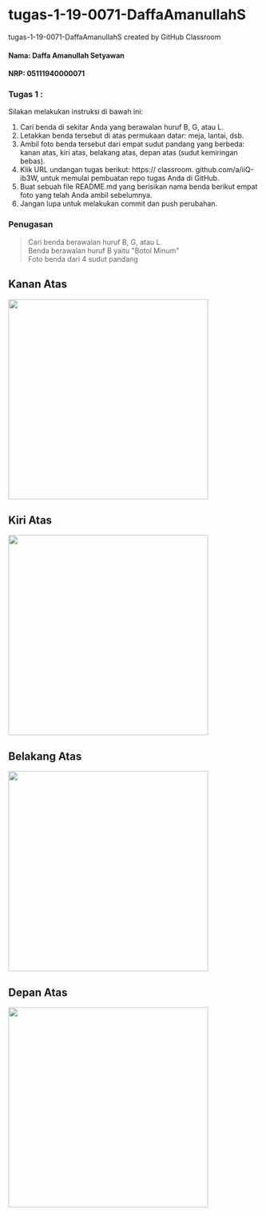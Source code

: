 # tugas-1-19-0071-DaffaAmanullahS
tugas-1-19-0071-DaffaAmanullahS created by GitHub Classroom

#### Nama: Daffa Amanullah Setyawan
#### NRP: 05111940000071

### Tugas 1 :
Silakan melakukan instruksi di bawah ini:
1. Cari benda di sekitar Anda yang berawalan huruf B, G, atau L.
2. Letakkan benda tersebut di atas permukaan datar: meja, lantai, dsb.
3. Ambil foto benda tersebut dari empat sudut pandang yang berbeda: kanan atas, kiri atas, belakang atas, depan atas (sudut kemiringan bebas).
4. Klik URL undangan tugas berikut: https:// classroom. github.com/a/iiQ-ib3W, untuk memulai pembuatan repo tugas Anda di GitHub.
5. Buat sebuah file README.md yang berisikan nama benda berikut empat foto yang telah Anda ambil sebelumnya.
6. Jangan lupa untuk melakukan commit dan push perubahan.

### Penugasan
> Cari benda berawalan huruf B, G, atau L.\
> Benda berawalan huruf B yaitu "Botol Minum"\
> Foto benda dari 4 sudut pandang

## Kanan Atas
<!-- ![Kanan Atas](https://user-images.githubusercontent.com/90328953/134205251-652a0fc8-ce32-4184-9f2f-0ca4957d6fa5.jpeg) -->
<img src="https://user-images.githubusercontent.com/90328953/134205251-652a0fc8-ce32-4184-9f2f-0ca4957d6fa5.jpeg" width="400">

## Kiri Atas
<!-- ![Kiri Atas](https://user-images.githubusercontent.com/90328953/134205273-62ba93f8-928a-4178-adb7-128d76f154b6.jpeg) -->
<img src="https://user-images.githubusercontent.com/90328953/134205273-62ba93f8-928a-4178-adb7-128d76f154b6.jpeg" width="400">

## Belakang Atas
<!-- ![Belakang Atas](https://user-images.githubusercontent.com/90328953/134205300-1c470ba0-f059-47cd-b9ff-d1e100e9668b.jpeg) -->
<img src="https://user-images.githubusercontent.com/90328953/134205300-1c470ba0-f059-47cd-b9ff-d1e100e9668b.jpeg" width="400">

## Depan Atas
<!-- ![Depan Atas](https://user-images.githubusercontent.com/90328953/134205312-e89504f0-2681-4e84-8cd4-b733d6de5487.jpeg) -->
<img src="https://user-images.githubusercontent.com/90328953/134205312-e89504f0-2681-4e84-8cd4-b733d6de5487.jpeg" width="400">
